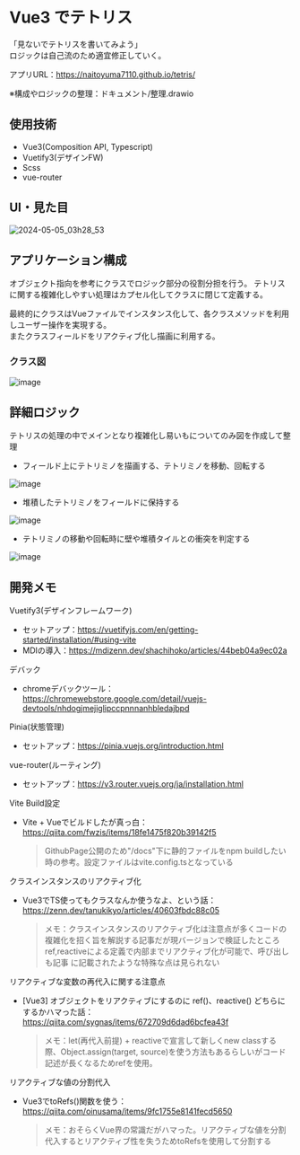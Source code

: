 # Vue3 でテトリス

「見ないでテトリスを書いてみよう」  
ロジックは自己流のため適宜修正していく。

アプリURL：https://naitoyuma7110.github.io/tetris/

※構成やロジックの整理：ドキュメント/整理.drawio
## 使用技術

- Vue3(Composition API, Typescript)
- Vuetify3(デザインFW)
- Scss
- vue-router

## UI・見た目

![2024-05-05_03h28_53](https://github.com/naitoyuma7110/tetris/assets/128150297/0943763c-46a5-40fc-b680-5ef6f3584fd0)

## アプリケーション構成

オブジェクト指向を参考にクラスでロジック部分の役割分担を行う。
テトリスに関する複雑化しやすい処理はカプセル化してクラスに閉じて定義する。

最終的にクラスはVueファイルでインスタンス化して、各クラスメソッドを利用しユーザー操作を実現する。  
またクラスフィールドをリアクティブ化し描画に利用する。

### クラス図

![image](https://github.com/naitoyuma7110/tetris/assets/128150297/250405d6-ae0d-4f9c-b3c9-4d7b01dacdeb)

## 詳細ロジック

テトリスの処理の中でメインとなり複雑化し易いもについてのみ図を作成して整理

- フィールド上にテトリミノを描画する、テトリミノを移動、回転する

![image](https://github.com/naitoyuma7110/tetris/assets/128150297/9307f8de-8180-4a1d-a12d-ded0231d0030)

- 堆積したテトリミノをフィールドに保持する

![image](https://github.com/naitoyuma7110/tetris/assets/128150297/844ee910-66e0-4f85-bd98-4df1b513e59a)

- テトリミノの移動や回転時に壁や堆積タイルとの衝突を判定する

![image](https://github.com/naitoyuma7110/tetris/assets/128150297/356c639d-a746-4760-8c78-bb57896164ee)

## 開発メモ

Vuetify3(デザインフレームワーク)

- セットアップ：https://vuetifyjs.com/en/getting-started/installation/#using-vite
- MDIの導入：https://mdizenn.dev/shachihoko/articles/44beb04a9ec02a

デバック

- chromeデバックツール：https://chromewebstore.google.com/detail/vuejs-devtools/nhdogjmejiglipccpnnnanhbledajbpd

Pinia(状態管理)

- セットアップ：https://pinia.vuejs.org/introduction.html

vue-router(ルーティング)

- セットアップ：https://v3.router.vuejs.org/ja/installation.html

Vite Build設定

- Vite + Vueでビルドしたが真っ白：https://qiita.com/fwzis/items/18fe1475f820b39142f5

  > GithubPage公開のため"/docs"下に静的ファイルをnpm buildしたい時の参考。設定ファイルはvite.config.tsとなっている

クラスインスタンスのリアクティブ化

- Vue3でTS使ってもクラスなんか使うなよ、という話：https://zenn.dev/tanukikyo/articles/40603fbdc88c05

  > メモ：クラスインスタンスのリアクティブ化は注意点が多くコードの複雑化を招く旨を解説する記事だが現バージョンで検証したところref,reactiveによる定義で内部までリアクティブ化が可能で、呼び出しも記事 に記載されたような特殊な点は見られない

リアクティブな変数の再代入に関する注意点

- [Vue3] オブジェクトをリアクティブにするのに ref()、reactive() どちらにするかハマった話：https://qiita.com/sygnas/items/672709d6dad6bcfea43f

  > メモ：let(再代入前提) + reactiveで宣言して新しくnew classする際、Object.assign(target, source)を使う方法もあるらしいがコード記述が長くなるためrefを使用。

リアクティブな値の分割代入

- Vue3でtoRefs()関数を使う：https://qiita.com/oinusama/items/9fc1755e8141fecd5650

  > メモ：おそらくVue界の常識だがハマった。リアクティブな値を分割代入するとリアクティブ性を失うためtoRefsを使用して分割する
